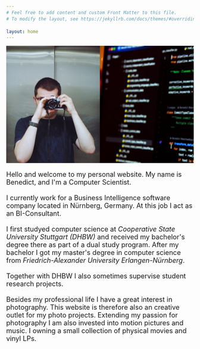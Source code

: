 ```yaml
---
# Feel free to add content and custom Front Matter to this file.
# To modify the layout, see https://jekyllrb.com/docs/themes/#overriding-theme-defaults

layout: home
---
```

<div
    style="
        max-height: 400px;
        max-width: 700px;
        overflow: hidden;
    "
>
<img img src="/resources/home_pic.png" alt="Home pic">
</div>
<br>

<font size="4.5">
Hello and welcome to my personal website. My name is Benedict, and I'm a Computer Scientist. <br/><br/>
I currently work for a Business Intelligence software company located in Nürnberg, Germany. At this job I act as an BI-Consultant.<br/><br/>
I first studyed computer science at <i>Cooperative State University Stuttgart (DHBW)</i> and received my bachelor's degree there as part of a dual study program. After my bachelor I got my master's degree in computer science from <i>Friedrich-Alexander University Erlangen-Nürnberg</i>.<br/><br/>
Together with DHBW I also sometimes supervise student research projects.<br/><br/>
Besides my professional life I have a great interest in photography. This website is therefore also an creative outlet for my photo projects. Extending my passion for photography I am also invested into motion pictures and music. I owning a small collection of physical movies and vinyl LPs. 
</font>
